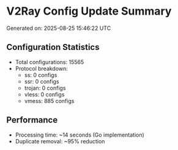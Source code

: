 # V2Ray Config Update Summary
Generated on: 2025-08-25 15:46:22 UTC

## Configuration Statistics
- Total configurations: 15565
- Protocol breakdown:
  - ss: 0 configs
  - ssr: 0 configs
  - trojan: 0 configs
  - vless: 0 configs
  - vmess: 885 configs

## Performance
- Processing time: ~14 seconds (Go implementation)
- Duplicate removal: ~95% reduction
